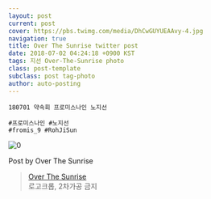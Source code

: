 ```yaml
---
layout: post
current: post
cover: https://pbs.twimg.com/media/DhCwGUYUEAAvy-4.jpg
navigation: true
title: Over The Sunrise twitter post
date: 2018-07-02 04:24:18 +0900 KST
tags: 지선 Over-The-Sunrise photo
class: post-template
subclass: post tag-photo
author: auto-posting
---
```


```  
180701 약속회 프로미스나인 노지선  
  
#프로미스나인 #노지선  
#fromis_9 #RohJiSun  

```

![0](https://pbs.twimg.com/media/DhCwGUYUEAAvy-4.jpg)


Post by Over The Sunrise

> [Over The Sunrise](https://twitter.com/fromis_RJS)  
  로고크롭, 2차가공 금지